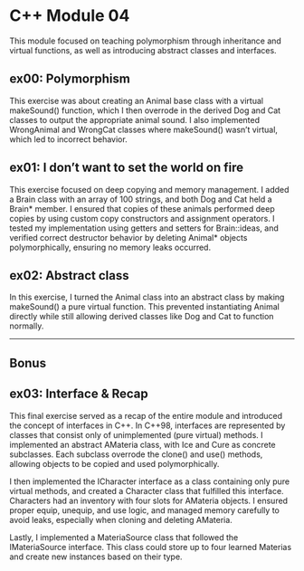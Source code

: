 # C++ Module 04

This module focused on teaching polymorphism through inheritance and virtual functions,
as well as introducing abstract classes and interfaces.

## ex00: Polymorphism

This exercise was about creating an Animal base class with a virtual makeSound() function, which I then overrode in the derived Dog and Cat classes
to output the appropriate animal sound.
I also implemented WrongAnimal and WrongCat classes where makeSound() wasn’t virtual, which led to incorrect behavior.

## ex01: I don’t want to set the world on fire

This exercise focused on deep copying and memory management. 
I added a Brain class with an array of 100 strings, and both Dog and Cat held a Brain* member. 
I ensured that copies of these animals performed deep copies by using custom copy constructors and assignment operators. 
I tested my implementation using getters and setters for Brain::ideas, and verified correct destructor behavior by deleting Animal* objects polymorphically, ensuring no memory leaks occurred.

## ex02: Abstract class

In this exercise, I turned the Animal class into an abstract class by making makeSound() a pure virtual function. 
This prevented instantiating Animal directly while still allowing derived classes like Dog and Cat to function normally.

---
## Bonus

## ex03: Interface & Recap

This final exercise served as a recap of the entire module and introduced the concept of interfaces in C++. In C++98, interfaces are represented by classes that consist only of unimplemented (pure virtual) methods. I implemented an abstract AMateria class, with Ice and Cure as concrete subclasses. Each subclass overrode the clone() and use() methods, allowing objects to be copied and used polymorphically.

I then implemented the ICharacter interface as a class containing only pure virtual methods, and created a Character class that fulfilled this interface. Characters had an inventory with four slots for AMateria objects. I ensured proper equip, unequip, and use logic, and managed memory carefully to avoid leaks, especially when cloning and deleting AMateria.

Lastly, I implemented a MateriaSource class that followed the IMateriaSource interface. This class could store up to four learned Materias and create new instances based on their type. 
